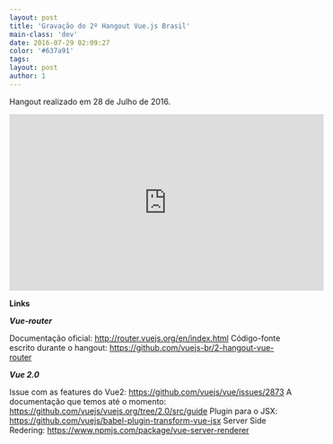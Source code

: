 ```yaml
---
layout: post
title: 'Gravação do 2º Hangout Vue.js Brasil'
main-class: 'dev'
date: 2016-07-29 02:09:27 
color: '#637a91'
tags: 
layout: post
author: 1
---
```


Hangout realizado em 28 de Julho de 2016.

<iframe width="560" height="315" src="https://www.youtube.com/embed/1MEY74BY_Ds" frameborder="0" allowfullscreen></iframe>

**Links**

***Vue-router***

Documentação oficial: http://router.vuejs.org/en/index.html
Código-fonte escrito durante o hangout: https://github.com/vuejs-br/2-hangout-vue-router

***Vue 2.0***

Issue com as features do Vue2: https://github.com/vuejs/vue/issues/2873
A documentação que temos até o momento: https://github.com/vuejs/vuejs.org/tree/2.0/src/guide
Plugin para o JSX: https://github.com/vuejs/babel-plugin-transform-vue-jsx
Server Side Redering: https://www.npmjs.com/package/vue-server-renderer
